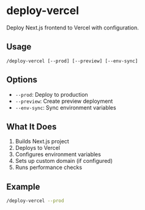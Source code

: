 # deploy-vercel
Deploy Next.js frontend to Vercel with configuration.

## Usage
```
/deploy-vercel [--prod] [--preview] [--env-sync]
```

## Options
- `--prod`: Deploy to production
- `--preview`: Create preview deployment
- `--env-sync`: Sync environment variables

## What It Does
1. Builds Next.js project
2. Deploys to Vercel
3. Configures environment variables
4. Sets up custom domain (if configured)
5. Runs performance checks

## Example
```bash
/deploy-vercel --prod
```

